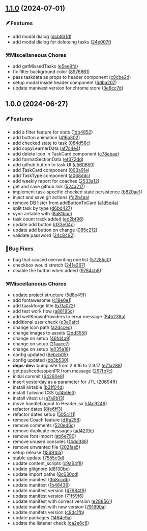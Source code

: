 ## [1.1.0](https://github.com/XavierJ96/taskforge/compare/v1.0.0...v1.1.0) (2024-07-01)

### 🪶Features

* add modal dialog ([dcb931d](https://github.com/XavierJ96/taskforge/commit/dcb931dfdc73403c4c9dc81de1b87d0d70f7f938))
* add modal dialog for deleteing tasks ([24e007f](https://github.com/XavierJ96/taskforge/commit/24e007fb86b467fabfd8b985259102978283275e))

### ⚒️Miscellaneous Chores

* add getMissedTasks ([e5ee9fd](https://github.com/XavierJ96/taskforge/commit/e5ee9fd1ad55d4c8bae09a931ae55f110cdceec3))
* fix filter background color ([8976661](https://github.com/XavierJ96/taskforge/commit/8976661b845d84ce292b81d761b8d1077acb11f9))
* pass taskdata as props to header component ([c8cbe2d](https://github.com/XavierJ96/taskforge/commit/c8cbe2d8d770c15066f4ec0122da60fc2873bf90))
* setup modal inside header component ([6dba207](https://github.com/XavierJ96/taskforge/commit/6dba2070efa96a86fe5eda8b336afdf84e2151b6))
* update manivest version for chrome store ([3e8cc7d](https://github.com/XavierJ96/taskforge/commit/3e8cc7dc6db683b8a61e09d407b98f052a23e462))

## 1.0.0 (2024-06-27)

### 🪶Features

* add a filter feature for stats ([1db4852](https://github.com/XavierJ96/taskforge/commit/1db4852184879734d27d872dec67471be0afb6ff))
* add button animation ([416a302](https://github.com/XavierJ96/taskforge/commit/416a30271996d743ac1536263032d9b1e7c523b0))
* add checked state to task ([084d58c](https://github.com/XavierJ96/taskforge/commit/084d58c34f9fc14154d262d615acd078ee260488))
* add copyLearnerData ([af7c4e4](https://github.com/XavierJ96/taskforge/commit/af7c4e4fb29436a42f1014549eefec5414756a20))
* add delete icon in TaskCard component ([c78ebae](https://github.com/XavierJ96/taskforge/commit/c78ebae0fa339636ac3429c43ec63258223db2e2))
* add formatSectionData ([ef372dd](https://github.com/XavierJ96/taskforge/commit/ef372ddcae3eb1dcd570de2e4577dd356c137b56))
* add github button to task UI ([c560650](https://github.com/XavierJ96/taskforge/commit/c560650ba96ef3e0f97fd8f7a53287c8604a5094))
* add TaskCard component ([093a91e](https://github.com/XavierJ96/taskforge/commit/093a91e2a130adb67fffb3ba6441359e3aff97ab))
* add TaskType component ([a068ddc](https://github.com/XavierJ96/taskforge/commit/a068ddc64bd90ee2613cc4162fdaff5bbf432539))
* add weekly report for coaches ([2533a12](https://github.com/XavierJ96/taskforge/commit/2533a12eca18881841831160ce65d1ec4e157113))
* get and save github link ([524a217](https://github.com/XavierJ96/taskforge/commit/524a2176df023fcda81a0ea1519f6e3a4c77f502))
* implement task-specific checked state persistence ([b820ae1](https://github.com/XavierJ96/taskforge/commit/b820ae177e6f7e001d82ad5907b1bcf61c038385))
* inject and save git actions ([fd2b4aa](https://github.com/XavierJ96/taskforge/commit/fd2b4aa829e6465e00ee0c332ca06bb57e56e336))
* remove DB lister from addButtonToCard ([a1d5e4a](https://github.com/XavierJ96/taskforge/commit/a1d5e4a75e56c1240d71517594a9af271914c09c))
* split task by type ([d6bd427](https://github.com/XavierJ96/taskforge/commit/d6bd42791ea556e25c9e320b2c6f7d12580444ef))
* sync airtable with ([8a81bbc](https://github.com/XavierJ96/taskforge/commit/8a81bbc837c74e52981af4d5f68d3fa56f70a349))
* task count track added ([ed2bf96](https://github.com/XavierJ96/taskforge/commit/ed2bf96bb4ae3e3cd8aef3aee55f6267a4e73417))
* update add button ([d33e04c](https://github.com/XavierJ96/taskforge/commit/d33e04cbd014f7d25ce16d4a827adf98eef4c42c))
* update add button on change ([085c212](https://github.com/XavierJ96/taskforge/commit/085c2128b2a163bd2c76c1a6211774edb5d85eae))
* validate password ([34c8492](https://github.com/XavierJ96/taskforge/commit/34c849230f35d02f9ba71690afd66a6bb693abd8))

### 🐛Bug Fixes

* bug that caused  overwriting one list ([57285c0](https://github.com/XavierJ96/taskforge/commit/57285c0d4a7f2ea4243456f48ab715c3c137f186))
* checkbox would stretch ([241e267](https://github.com/XavierJ96/taskforge/commit/241e26727c887ddabd813185f010c03bce6cbb4b))
* disable the button when added ([9784cb8](https://github.com/XavierJ96/taskforge/commit/9784cb8350a8cb6555f4c5a7cc8a1e18276bb6b6))

### ⚒️Miscellaneous Chores

*  update project structure ([5d8e49f](https://github.com/XavierJ96/taskforge/commit/5d8e49fa0bd6a39c91e913d66db77a0f25fb5ab4))
* add fontawesome ([c18e0e1](https://github.com/XavierJ96/taskforge/commit/c18e0e1b1e1c76ace207ecdbc5cb73c426213669))
* add taaskforge title ([b7fa072](https://github.com/XavierJ96/taskforge/commit/b7fa0727bff008a2f607fee99863f3843b69cb27))
* add test work flow ([a88195c](https://github.com/XavierJ96/taskforge/commit/a88195c87e07c5ff07c1c7f95a9ec8ea203af580))
* add wellKnownProviders to error message ([84b238a](https://github.com/XavierJ96/taskforge/commit/84b238ae18e16f02ce9701ddb437c50c965db1ce))
* additional user check ([e3e0afc](https://github.com/XavierJ96/taskforge/commit/e3e0afc74196e24f07692ecd31c2eed153e3019a))
* change icon path ([a2dcced](https://github.com/XavierJ96/taskforge/commit/a2dcced7f9167195d2cd8024e6346a7b9d04e860))
* change images to assets ([2dd355f](https://github.com/XavierJ96/taskforge/commit/2dd355f550d361dd37a87f2fabcfe806cf6ee663))
* change on setup ([46fd4a9](https://github.com/XavierJ96/taskforge/commit/46fd4a949b1204930000bab7f1f53fa6daa38bf3))
* change on setup ([21aace7](https://github.com/XavierJ96/taskforge/commit/21aace7f66c8f0844c9518e5e48acdd17848e7c1))
* change on setup ([e035a18](https://github.com/XavierJ96/taskforge/commit/e035a182efc6fca4d8ecb9eb4ead6a75b851af41))
* config updated ([6ebcb05](https://github.com/XavierJ96/taskforge/commit/6ebcb05e19eda15320606814d8a552aa2e01e1ae))
* config updated ([bb3b530](https://github.com/XavierJ96/taskforge/commit/bb3b530d11cb9e09992f0ef286e9c55ce89a272b))
* **deps-dev:** bump vite from 2.9.16 to 2.9.17 ([e71a288](https://github.com/XavierJ96/taskforge/commit/e71a288837b3f790df35c1e8abc29d08eb8aa949))
* get pushcode/openPR from message ([297fb7c](https://github.com/XavierJ96/taskforge/commit/297fb7ce60d9edd21badc249ee7a02471dbb0561))
* initial commit ([64290e8](https://github.com/XavierJ96/taskforge/commit/64290e86662cdef5d3817ea58d394a6ecab22aaf))
* insert yesterday as a parameter for JTL ([20694ff](https://github.com/XavierJ96/taskforge/commit/20694ff802d152cd920f9c1c876efeab3b53d154))
* install airtable ([b31f04d](https://github.com/XavierJ96/taskforge/commit/b31f04d691a0f0951a0b8fc40aab2e679ceb37f9))
* install Tailwind CSS ([cf4b9e3](https://github.com/XavierJ96/taskforge/commit/cf4b9e3ab61f7c3a471b09d0bd9ad6f997010bc0))
* install vitest ui ([a7a9b13](https://github.com/XavierJ96/taskforge/commit/a7a9b13050195da7d2db115754ef38ab54ab72f4))
* move handleLogout to Header.jsx ([d4c9249](https://github.com/XavierJ96/taskforge/commit/d4c9249bded9b00a31fad20b2abac74fe3b67c10))
* refactor dates ([8fe6ff3](https://github.com/XavierJ96/taskforge/commit/8fe6ff3722f36d3021956aa76e2f4b106e927f46))
* refactor dates setup ([505c111](https://github.com/XavierJ96/taskforge/commit/505c111ca7afc3103045252b3c82f71e80d50e53))
* remove Coach feature ([d1fa258](https://github.com/XavierJ96/taskforge/commit/d1fa2585906b13e19d85a8da0a1c808e899ffcdb))
* remove comments ([520ed6c](https://github.com/XavierJ96/taskforge/commit/520ed6c167320269e8e86514aad42ffbd86a56f4))
* remove duplicate messages ([ad42f9e](https://github.com/XavierJ96/taskforge/commit/ad42f9e76d3a016e301983145593b0b6307cb39d))
* remove font import ([ab6e790](https://github.com/XavierJ96/taskforge/commit/ab6e790a6d01e9b61835ea9e1e35ea93e3f9f5ed))
* remove unused consoles ([14dd386](https://github.com/XavierJ96/taskforge/commit/14dd386fd93d34a6afa65747b1627f6dccc74ab0))
* remove unwanted file ([202faa5](https://github.com/XavierJ96/taskforge/commit/202faa5d661258bb20ca714476db1c13f5176255))
* setup release ([15691b5](https://github.com/XavierJ96/taskforge/commit/15691b50a4e3bfea0ce1c1f89789cbe3a1e11596))
* stable update ([7555c3d](https://github.com/XavierJ96/taskforge/commit/7555c3df1bd4e954500b40145ad73c13f13de94a))
* update content_scripts ([c9a64f8](https://github.com/XavierJ96/taskforge/commit/c9a64f8128b1d4299fd1b4acd526a5bd0e030862))
* update gitignore ([d8130bc](https://github.com/XavierJ96/taskforge/commit/d8130bc857542a5a8336b3e96f0f65c6b230dd2a))
* update import paths ([8c630cd](https://github.com/XavierJ96/taskforge/commit/8c630cd2a6e5f78a214a9c1067167cceb8dcda7c))
* update manifest ([3b8ccdb](https://github.com/XavierJ96/taskforge/commit/3b8ccdbd4d5e68cc8bb2b75a73e071cf8c57aa44))
* update manifest ([1b48436](https://github.com/XavierJ96/taskforge/commit/1b48436596c26e3a13015aaa9190827c995d506d))
* update manifest version ([47984f9](https://github.com/XavierJ96/taskforge/commit/47984f9224e9c561c98f68d213d6045bc1d9ad58))
* update manifest version ([71f59f6](https://github.com/XavierJ96/taskforge/commit/71f59f69540a49897ba78e11a13710a2eb0cb3fc))
* update manifest with correct version ([e288561](https://github.com/XavierJ96/taskforge/commit/e288561449d5af77fc2c49a7e0fad1340b227f09))
* update manifest with new version ([791990a](https://github.com/XavierJ96/taskforge/commit/791990a46d70e4866f9496ef390b11c8a2d9cece))
* update manifets version ([c9dc1fb](https://github.com/XavierJ96/taskforge/commit/c9dc1fb09aca358ec9674908e253db16193f32e1))
* update packages ([1464e9a](https://github.com/XavierJ96/taskforge/commit/1464e9aa9d1b9d124cdc39f9e2169f3acdced577))
* update the listener check ([ca2e6c8](https://github.com/XavierJ96/taskforge/commit/ca2e6c816bb2a6404ccc3c0873fd72840a37efd9))
